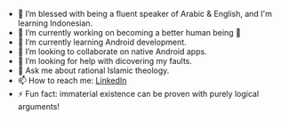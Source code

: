 - 📙 I’m blessed with being a fluent speaker of Arabic & English, and I'm learning Indonesian.
- 🔭 I’m currently working on becoming a better human being 🙂
- 🌱 I’m currently learning Android development.
- 👯 I’m looking to collaborate on native Android apps.
- 🤔 I’m looking for help with dicovering my faults.
- 💬 Ask me about rational Islamic theology.
- 📫 How to reach me: [LinkedIn](https://www.linkedin.com/in/mahmoud-darwish-b91b521ba)
- ⚡ Fun fact: immaterial existence can be proven with purely logical arguments!
